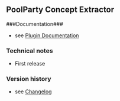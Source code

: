 PoolParty Concept Extractor
----------

###Documentation###

* see [Plugin Documentation](./doc/About.md)

### Technical notes

* First release

### Version history

* see [Changelog](./CHANGELOG.md)